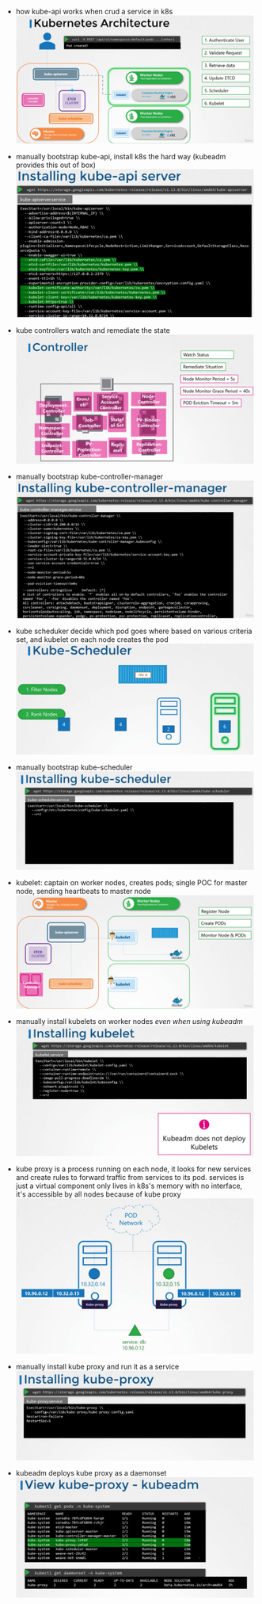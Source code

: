 - how kube-api works when crud a service in k8s
![](./graph/update-service-process.png)

- manually bootstrap kube-api, install k8s the hard way (kubeadm provides this out of box)
![](./graph/install-kubeapi-manually.png)

- kube controllers watch and remediate the state
![](./graph/kube-controllers.png)

- manually bootstrap kube-controller-manager
![](./graph/install-kubecontrollermanager-manually.png)

- kube scheduker decide which pod goes where based on various criteria set, and kubelet on each node creates the pod
![](./graph/scheduler-example.png)

- manually bootstrap kube-scheduler
![](./graph/install-kubescheduler-manually.png)

- kubelet: captain on worker nodes, creates pods; single POC for master node, sending heartbeats to master node
![](./graph/kubelet-task.png)

- manually install kubelets on worker nodes *even when using kubeadm*
![](./graph/manually-install-kubelet-on-worker-nodes.png)

- kube proxy is a process running on each node, it looks for new services and create rules to forward traffic from services to its pod. services is just a virtual component only lives in k8s's memory with no interface, it's accessible by all nodes because of kube proxy
![](./graph/kube-proxy-route-traffic-thru-iptable.png)

- manually install kube proxy and run it as a service
![](./graph/manually-install-kubeproxy.png)

- kubeadm deploys kube proxy as a daemonset
![](./graph/kube-proxy-deployed-as-daemonset.png)
